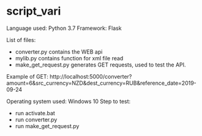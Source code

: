 # script_vari
Language used: Python 3.7
Framework: Flask

List of files:
- converter.py contains the WEB api
- mylib.py contains function for xml file read
- make_get_request.py generates GET requests, used to test the API.

Example of GET:
http://localhost:5000/converter?amount=6&src_currency=NZD&dest_currency=RUB&reference_date=2019-09-24

Operating system used: Windows 10
Step to test:
- run activate.bat
- run converter.py
- run make_get_request.py
